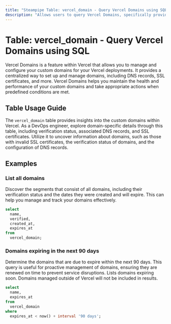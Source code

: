 ```yaml
---
title: "Steampipe Table: vercel_domain - Query Vercel Domains using SQL"
description: "Allows users to query Vercel Domains, specifically providing details about the domain name, verification status, and associated records."
---
```


# Table: vercel_domain - Query Vercel Domains using SQL

Vercel Domains is a feature within Vercel that allows you to manage and configure your custom domains for your Vercel deployments. It provides a centralized way to set up and manage domains, including DNS records, SSL certificates, and more. Vercel Domains helps you maintain the health and performance of your custom domains and take appropriate actions when predefined conditions are met.

## Table Usage Guide

The `vercel_domain` table provides insights into the custom domains within Vercel. As a DevOps engineer, explore domain-specific details through this table, including verification status, associated DNS records, and SSL certificates. Utilize it to uncover information about domains, such as those with invalid SSL certificates, the verification status of domains, and the configuration of DNS records.

## Examples

### List all domains
Discover the segments that consist of all domains, including their verification status and the dates they were created and will expire. This can help you manage and track your domains effectively.

```sql
select
  name,
  verified,
  created_at,
  expires_at
from
  vercel_domain;
```

### Domains expiring in the next 90 days
Determine the domains that are due to expire within the next 90 days. This query is useful for proactive management of domains, ensuring they are renewed on time to prevent service disruptions.
Lists domains expiring soon. Domains managed outside of Vercel will not be included in results.


```sql
select
  name,
  expires_at
from
  vercel_domain
where
  expires_at < now() + interval '90 days';
```